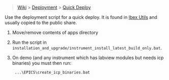 > [Wiki](Home) > [Deployment](Deployment) > [Quick Deploy](Quick-Deploy)

Use the deployment script for a quick deploy. It is found in [Ibex Utils](https://github.com/ISISComputingGroup/ibex_utils) and usually copied to the public share.

1. Move/remove contents of apps directory
1. Run the script in `installation_and_upgrade/instrument_install_latest_build_only.bat`.
1. On demo (and any instrument which has labview modules but needs icp binaries) you must then run:

   ```
    ...\EPICS\create_icp_binaries.bat
   ```
